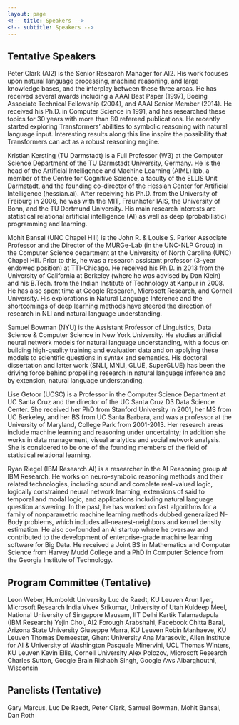```yaml
---
layout: page
<!-- title: Speakers -->
<!-- subtitle: Speakers -->
---
```


<h2>Tentative Speakers</h2>

Peter Clark (AI2) is the Senior Research Manager for AI2. His work focuses upon natural
language processing, machine reasoning, and large knowledge bases, and the interplay
between these three areas. He has received several awards including a AAAI Best Paper
(1997), Boeing Associate Technical Fellowship (2004), and AAAI Senior Member (2014). He
received his Ph.D. in Computer Science in 1991, and has researched these topics for 30
years with more than 80 refereed publications. He recently started exploring Transformers’
abilities to symbolic reasoning with natural language input. Interesting results along this line
inspire the possibility that Transformers can act as a robust reasoning engine.

Kristian Kersting (TU Darmstadt) is a Full Professor (W3) at the Computer Science
Department of the TU Darmstadt University, Germany. He is the head of the Artificial
Intelligence and Machine Learning (AIML) lab, a member of the Centre for Cognitive Science,
a faculty of the ELLIS Unit Darmstadt, and the founding co-director of the Hessian Center for
Artificial Intelligence (hessian.ai). After receiving his Ph.D. from the University of Freiburg in
2006, he was with the MIT, Fraunhofer IAIS, the University of Bonn, and the TU Dortmund
University. His main research interests are statistical relational artificial intelligence (AI) as
well as deep (probabilistic) programming and learning.

Mohit Bansal (UNC Chapel Hill) is the John R. & Louise S. Parker Associate Professor and
the Director of the MURGe-Lab (in the UNC-NLP Group) in the Computer Science
department at the University of North Carolina (UNC) Chapel Hill. Prior to this, he was a
research assistant professor (3-year endowed position) at TTI-Chicago. He received his
Ph.D. in 2013 from the University of California at Berkeley (where he was advised by Dan
Klein) and his B.Tech. from the Indian Institute of Technology at Kanpur in 2008. He has also
spent time at Google Research, Microsoft Research, and Cornell University. His explorations
in Natural Language Inference and the shortcomings of deep learning methods have steered
the direction of research in NLI and natural language understanding.

Samuel Bowman (NYU) is the Assistant Professor of Linguistics, Data Science & Computer
Science in New York University. He studies artificial neural network models for natural
language understanding, with a focus on building high-quality training and evaluation data
and on applying these models to scientific questions in syntax and semantics. His doctoral
dissertation and latter work (SNLI, MNLI, GLUE, SuperGLUE) has been the driving force
behind propelling research in natural language inference and by extension, natural language
understanding.

Lise Getoor (UCSC) is a Professor in the Computer Science Department at UC Santa Cruz
and the director of the UC Santa Cruz D3 Data Science Center. She received her PhD from
Stanford University in 2001, her MS from UC Berkeley, and her BS from UC Santa Barbara,
and was a professor at the University of Maryland, College Park from 2001-2013. Her
research areas include machine learning and reasoning under uncertainty; in addition she
works in data management, visual analytics and social network analysis. She is considered
to be one of the founding members of the field of statistical relational learning.

Ryan Riegel (IBM Research AI) is a researcher in the AI Reasoning group at IBM Research.
He works on neuro-symbolic reasoning methods and their related technologies, including
sound and complete real-valued logic, logically constrained neural network learning,
extensions of said to temporal and modal logic, and applications including natural language
question answering. In the past, he has worked on fast algorithms for a family of
nonparametric machine learning methods dubbed generalized N-Body problems, which
includes all-nearest-neighbors and kernel density estimation. He also co-founded an AI
startup where he oversaw and contributed to the development of enterprise-grade machine
learning software for Big Data. He received a Joint BS in Mathematics and Computer
Science from Harvey Mudd College and a PhD in Computer Science from the Georgia
Institute of Technology.


<h2>Program Committee (Tentative)</h2>
Leon Weber, Humboldt University
Luc de Raedt, KU Leuven
Arun Iyer, Microsoft Research India
Vivek Srikumar, University of Utah
Kuldeep Meel, National University of Singapore
Mausam, IIT Delhi
Kartik Talamadapula (IBM Research)
Yejin Choi, AI2
Forough Arabshahi, Facebook
Chitta Baral, Arizona State University
Giuseppe Marra, KU Leuven
Robin Manhaeve, KU Leuven
Thomas Demeester, Ghent University
Ana Marasovic, Allen Institute for AI & University of Washington
Pasquale Minervini, UCL
Thomas Winters, KU Leuven
Kevin Ellis, Cornell University
Alex Polozov, Microsoft Research
Charles Sutton, Google Brain
Rishabh Singh, Google
Aws Albarghouthi, Wisconsin

<h2>Panelists (Tentative)</h2>
Gary Marcus, Luc De Raedt, Peter Clark, Samuel Bowman, Mohit Bansal, Dan Roth